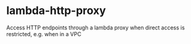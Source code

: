 # lambda-http-proxy
Access HTTP endpoints through a lambda proxy when direct access is restricted, e.g. when in a VPC

